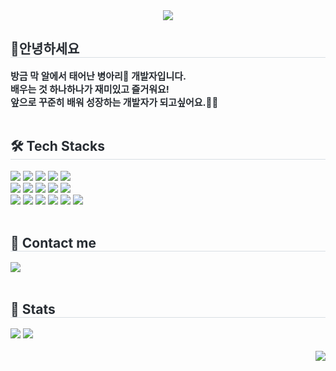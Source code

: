 <div align= "center">
    <img src="https://capsule-render.vercel.app/api?type=cylinder&color=0:f9f3b9,100:fdd46a&height=180&text=I'm%20mingji%20ଘ(๑•%20ө•)۶ෆ&animation=fadeIn&fontColor=363636&fontSize=70" />
    </div>
    <div style="text-align: left;"> 
    <h2 style="border-bottom: 1px solid #d8dee4; color: #282d33;"> 👋안녕하세요 </h2>  
    <div style="font-weight: 700; font-size: 15px; text-align: left; color: #282d33;"> 방금 막 알에서 태어난 병아리🐣 개발자입니다.<br></li>배우는 것 하나하나가 재미있고 즐거워요!<br></li>앞으로 꾸준히 배워 성장하는 개발자가 되고싶어요.🙇‍♀️</li> </div> 
    </div><br/>
    <div style="text-align: left;">
    <h2 style="border-bottom: 1px solid #d8dee4; color: #282d33;"> 🛠️ Tech Stacks </h2>
    <div align= "left"> <img src="https://img.shields.io/badge/Github-181717?style=flat-square&logo=Github&logoColor=white">
          <img src="https://img.shields.io/badge/HTML5-E34F26?style=flat-square&logo=HTML5&logoColor=white">
          <img src="https://img.shields.io/badge/CSS3-1572B6?style=flat-square&logo=CSS3&logoColor=white">
          <img src="https://img.shields.io/badge/MySQL-4479A1?style=flat-square&logo=MySQL&logoColor=white">
          <img src="https://img.shields.io/badge/MariaDB-003545?style=flat-square&logo=MariaDB&logoColor=white">
          <br/><img src="https://img.shields.io/badge/Slack-4A154B?style=flat-square&logo=Slack&logoColor=white">
          <img src="https://img.shields.io/badge/Figma-F24E1E?style=flat-square&logo=Figma&logoColor=white">
          <img src="https://img.shields.io/badge/Laravel-FF2D20?style=flat-square&logo=Eslint&logoColor=white">
          <img src="https://img.shields.io/badge/Prettier-F7B93E?style=flat-square&logo=Prettier&logoColor=white">
          <img src="https://img.shields.io/badge/Javascript-F7DF1E?style=flat-square&logo=Javascript&logoColor=white">
          <br/><img src="https://img.shields.io/badge/PHP-777BB4?style=flat-square&logo=Eslint&logoColor=white">
          <img src="https://img.shields.io/badge/Bootstrap-7952B3?style=flat-square&logo=Bootstrap&logoColor=white">
          <img src="https://img.shields.io/badge/Eslint-4B32C3?style=flat-square&logo=Eslint&logoColor=white">
          <img src="https://img.shields.io/badge/Notion-000000?style=flat-square&logo=Notion&logoColor=white">
          <img src="https://img.shields.io/badge/Node.js-339933?style=flat-square&logo=Node.js&logoColor=white">
          <img src="https://img.shields.io/badge/Vue.js-4FC08D?style=flat-square&logo=Vue.js&logoColor=white">
          </div>
    </div><br/>
    <div style="text-align: left;">
    <h2 style="border-bottom: 1px solid #d8dee4; color: #282d33;"> 💌 Contact me </h2>
    <div style="text-align: left;"> <a href=mailto:mingi9100@naver.com> <img src="https://img.shields.io/badge/Gmail-EA4335?style=flat-square&logo=Gmail&logoColor=white&link=mailto:mingi9100@naver.com"> </a>
    </div><br/>
    <div align= "left"> 
    <div style="text-align: left;"> 
    <h2 style="border-bottom: 1px solid #d8dee4; color: #282d33;"> 🏅 Stats </h2> <div align= "left"> <img src="https://github-readme-stats.vercel.app/api?username=mingjicha&bg_color=180,fffefa,00000000&title_color=000000&text_color=000000"
         /> <img src="https://github-readme-stats.vercel.app/api/top-langs/?username=mingjicha&layout=compact&bg_color=180,fffefa,00000000&title_color=000000&text_color=000000"
           /> </div> 
    </div><br/>
    <div align= "right"><a href="https://hits.seeyoufarm.com"> <img src="https://hits.seeyoufarm.com/api/count/incr/badge.svg?url=https%3A%2F%2Fgithub.com%2Fmingjicha%2F&count_bg=%23000000&title_bg=%23000000&icon=github.svg&icon_color=%23FFFFFF&title=GitHub&edge_flat=false"/></a>
       </div> 
    </div>

